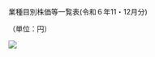 業種目別株価等一覧表(令和６年11・12月分)

（単位：円）

![](https://www.nta.go.jp/tmp/64a3b7ba-d288-4c8e-aaa6-181a319b76f8/images/e48ee94ff69faff7f368b34f270bd8794be3f3578905966fb9b2df174294c4f5.jpg)